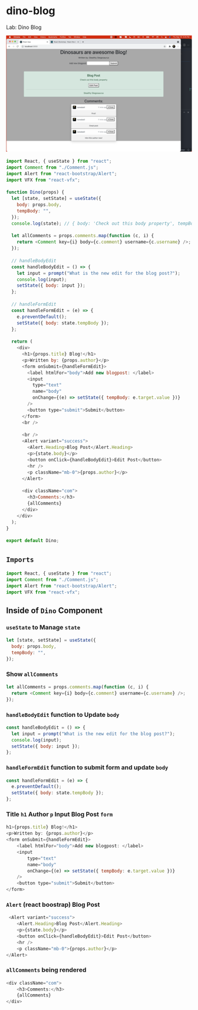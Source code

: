 # dino-blog

Lab: Dino Blog

![screenshot](./screenshot.png)

```js
import React, { useState } from "react";
import Comment from "./Comment.js";
import Alert from "react-bootstrap/Alert";
import VFX from "react-vfx";

function Dino(props) {
  let [state, setState] = useState({
    body: props.body,
    tempBody: "",
  });
  console.log(state); // { body: 'Check out this body property', tempBody: ''}

  let allComments = props.comments.map(function (c, i) {
    return <Comment key={i} body={c.comment} username={c.username} />;
  });

  // handleBodyEdit
  const handleBodyEdit = () => {
    let input = prompt("What is the new edit for the blog post?");
    console.log(input);
    setState({ body: input });
  };

  // handleFormEdit
  const handleFormEdit = (e) => {
    e.preventDefault();
    setState({ body: state.tempBody });
  };

  return (
    <div>
      <h1>{props.title} Blog!</h1>
      <p>Written by: {props.author}</p>
      <form onSubmit={handleFormEdit}>
        <label htmlFor="body">Add new blogpost: </label>
        <input
          type="text"
          name="body"
          onChange={(e) => setState({ tempBody: e.target.value })}
        />
        <button type="submit">Submit</button>
      </form>
      <br />

      <br />
      <Alert variant="success">
        <Alert.Heading>Blog Post</Alert.Heading>
        <p>{state.body}</p>
        <button onClick={handleBodyEdit}>Edit Post</button>
        <hr />
        <p className="mb-0">{props.author}</p>
      </Alert>

      <div className="com">
        <h3>Comments:</h3>
        {allComments}
      </div>
    </div>
  );
}

export default Dino;
```

## `Imports`

```js
import React, { useState } from "react";
import Comment from "./Comment.js";
import Alert from "react-bootstrap/Alert";
import VFX from "react-vfx";
```

## Inside of `Dino` Component

### `useState` to Manage `state`

```js
let [state, setState] = useState({
  body: props.body,
  tempBody: "",
});
```

### Show `allComments`

```js
let allComments = props.comments.map(function (c, i) {
  return <Comment key={i} body={c.comment} username={c.username} />;
});
```

### `handleBodyEdit` function to Update `body`

```js
const handleBodyEdit = () => {
  let input = prompt("What is the new edit for the blog post?");
  console.log(input);
  setState({ body: input });
};
```

### `handleFormEdit` function to submit form and update `body`

```js
const handleFormEdit = (e) => {
  e.preventDefault();
  setState({ body: state.tempBody });
};
```

### Title `h1` Author `p` Input Blog Post `form`

```js
h1>{props.title} Blog!</h1>
<p>Written by: {props.author}</p>
<form onSubmit={handleFormEdit}>
    <label htmlFor="body">Add new blogpost: </label>
    <input
        type="text"
        name="body"
        onChange={(e) => setState({ tempBody: e.target.value })}
    />
    <button type="submit">Submit</button>
</form>
```

### `Alert` (react boostrap) Blog Post

```js
 <Alert variant="success">
    <Alert.Heading>Blog Post</Alert.Heading>
    <p>{state.body}</p>
    <button onClick={handleBodyEdit}>Edit Post</button>
    <hr />
    <p className="mb-0">{props.author}</p>
</Alert>
```

### `allComments` being rendered

```js
<div className="com">
    <h3>Comments:</h3>
    {allComments}
</div>
```